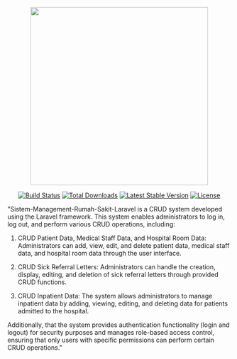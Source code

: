 <p align="center"><a href="https://laravel.com" target="_blank"><img src="https://raw.githubusercontent.com/laravel/art/master/logo-lockup/5%20SVG/2%20CMYK/1%20Full%20Color/laravel-logolockup-cmyk-red.svg" width="400"></a></p>

<p align="center">
<a href="https://travis-ci.org/laravel/framework"><img src="https://travis-ci.org/laravel/framework.svg" alt="Build Status"></a>
<a href="https://packagist.org/packages/laravel/framework"><img src="https://img.shields.io/packagist/dt/laravel/framework" alt="Total Downloads"></a>
<a href="https://packagist.org/packages/laravel/framework"><img src="https://img.shields.io/packagist/v/laravel/framework" alt="Latest Stable Version"></a>
<a href="https://packagist.org/packages/laravel/framework"><img src="https://img.shields.io/packagist/l/laravel/framework" alt="License"></a>
</p>
"Sistem-Management-Rumah-Sakit-Laravel is a CRUD system developed using the Laravel framework. This system enables administrators to log in, log out, and perform various CRUD operations, including:

1. CRUD Patient Data, Medical Staff Data, and Hospital Room Data: Administrators can add, view, edit, and delete patient data, medical staff data, and hospital room data through the user interface.

2. CRUD Sick Referral Letters: Administrators can handle the creation, display, editing, and deletion of sick referral letters through provided CRUD functions.

3. CRUD Inpatient Data: The system allows administrators to manage inpatient data by adding, viewing, editing, and deleting data for patients admitted to the hospital.

Additionally, that the system provides authentication functionality (login and logout) for security purposes and manages role-based access control, ensuring that only users with specific permissions can perform certain CRUD operations."

